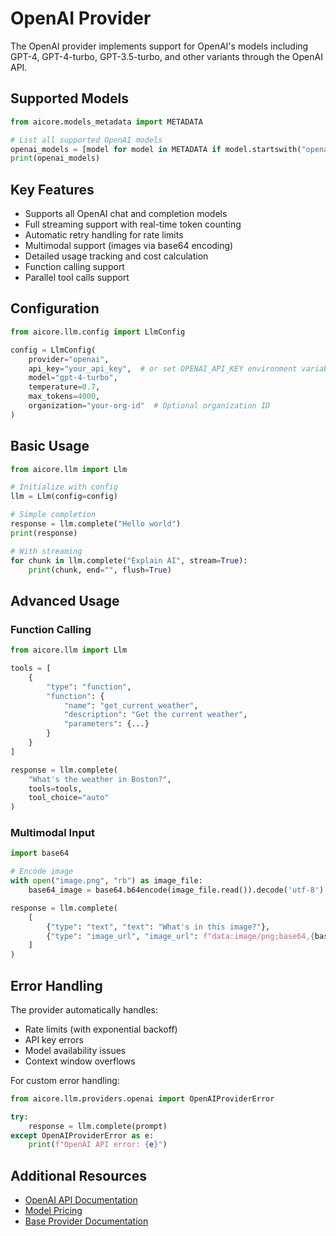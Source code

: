 
# OpenAI Provider

The OpenAI provider implements support for OpenAI's models including GPT-4, GPT-4-turbo, GPT-3.5-turbo, and other variants through the OpenAI API.

## Supported Models

```python
from aicore.models_metadata import METADATA

# List all supported OpenAI models
openai_models = [model for model in METADATA if model.startswith("openai-")]
print(openai_models)
```

## Key Features

- Supports all OpenAI chat and completion models
- Full streaming support with real-time token counting
- Automatic retry handling for rate limits
- Multimodal support (images via base64 encoding)
- Detailed usage tracking and cost calculation
- Function calling support
- Parallel tool calls support

## Configuration

```python
from aicore.llm.config import LlmConfig

config = LlmConfig(
    provider="openai",
    api_key="your_api_key",  # or set OPENAI_API_KEY environment variable
    model="gpt-4-turbo",
    temperature=0.7,
    max_tokens=4000,
    organization="your-org-id"  # Optional organization ID
)
```

## Basic Usage

```python
from aicore.llm import Llm

# Initialize with config
llm = Llm(config=config)

# Simple completion
response = llm.complete("Hello world")
print(response)

# With streaming
for chunk in llm.complete("Explain AI", stream=True):
    print(chunk, end="", flush=True)
```

## Advanced Usage

### Function Calling

```python
from aicore.llm import Llm

tools = [
    {
        "type": "function",
        "function": {
            "name": "get_current_weather",
            "description": "Get the current weather",
            "parameters": {...}
        }
    }
]

response = llm.complete(
    "What's the weather in Boston?",
    tools=tools,
    tool_choice="auto"
)
```

### Multimodal Input

```python
import base64

# Encode image
with open("image.png", "rb") as image_file:
    base64_image = base64.b64encode(image_file.read()).decode('utf-8')

response = llm.complete(
    [
        {"type": "text", "text": "What's in this image?"},
        {"type": "image_url", "image_url": f"data:image/png;base64,{base64_image}"}
    ]
)
```

## Error Handling

The provider automatically handles:
- Rate limits (with exponential backoff)
- API key errors
- Model availability issues
- Context window overflows

For custom error handling:

```python
from aicore.llm.providers.openai import OpenAIProviderError

try:
    response = llm.complete(prompt)
except OpenAIProviderError as e:
    print(f"OpenAI API error: {e}")
```

## Additional Resources

- [OpenAI API Documentation](https://platform.openai.com/docs/api-reference)
- [Model Pricing](../llm/usage.md)
- [Base Provider Documentation](../llm/base_provider.md)